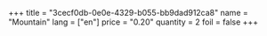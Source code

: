 +++
title = "3cecf0db-0e0e-4329-b055-bb9dad912ca8"
name = "Mountain"
lang = ["en"]
price = "0.20"
quantity = 2
foil = false
+++
